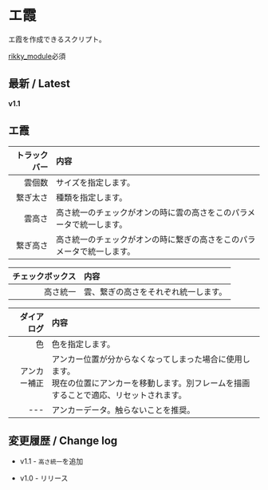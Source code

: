# エ霞

エ霞を作成できるスクリプト。

[rikky_module](https://hazumurhythm.com/wev/amazon/?script=rikkymodulea2Z)必須

## 最新 / Latest

**v1.1**

## エ霞

| トラックバー | 内容 |
| -: | :- |
| 雲個数 | サイズを指定します。 |
| 繋ぎ太さ | 種類を指定します。 |
| 雲高さ | 高さ統一のチェックがオンの時に雲の高さをこのパラメータで統一します。 |
| 繋ぎ高さ | 高さ統一のチェックがオンの時に繋ぎの高さをこのパラメータで統一します。 |

| チェックボックス | 内容 |
| -: | :- |
| 高さ統一 | 雲、繋ぎの高さをそれぞれ統一します。 |

| ダイアログ | 内容 |
| -: | :- |
| 色 | 色を指定します。 |
| アンカー補正 | アンカー位置が分からなくなってしまった場合に使用します。<br>現在の位置にアンカーを移動します。別フレームを描画することで適応、リセットされます。 |
| --- | アンカーデータ。触らないことを推奨。 |

## 変更履歴 / Change log

- v1.1 - `高さ統一`を追加

- v1.0 - リリース
